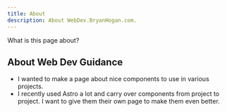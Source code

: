 ```yaml
---
title: About
description: About WebDev.BryanHogan.com.
---
```


What is this page about?

## About Web Dev Guidance

- I wanted to make a page about nice components to use in various projects.
- I recently used Astro a lot and carry over components from project to project. I want to give them their own page to make them even better.
